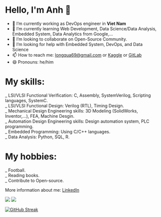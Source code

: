 # Hello, I'm Anh 👋

<!--
**longqua69/longqua69** is a ✨ _special_ ✨ repository because its `README.md` (this file) appears on your GitHub profile.

Here are some ideas to get you started:
-->
- 🔭 I’m currently working as DevOps engineer in **Viet Nam**
- 🌱 I’m currently learning Web Development, Data Science/Data Analysis, Embedded System, Data Analytics from Google,...
- 👯 I’m looking to collaborate on Open-Source Community.
- 🤔 I’m looking for help with Embedded System, DevOps, and Data Science
- 📫 How to reach me: longqua69@gmail.com or [Kaggle](https://www.kaggle.com/longqua69) or [GitLab](https://gitlab.com/longqua69)
- 😄 Pronouns: he/him
<!-- - 💬 Ask me about ...

- ⚡ Fun fact: ...
-->

# My skills:
_ LSI/VLSI Functional Verification: C, Assembly, SystemVerilog, Scripting languages, SystemC.     
_ LSI/VLSI Functional Design: Verilog (RTL), Timing Design.     
_ Mechanical Design Engineering skills: 3D Modeling (SolidWorks, Inventor,...), FEA, Machine Desgin.    
_ Automation Design Engineering skills: Design automation system, PLC programming.    
_ Embedded Programming: Using C/C++ languages.    
_ Data Analysis: Python, SQL, R.

# My hobbies:
_ Football.   
_ Reading books.   
_ Contribute to Open-source.    

More information about me: [LinkedIn](https://www.linkedin.com/in/anh-tran-072b05169/)

<img src="https://github-readme-stats.vercel.app/api?username=longqua69&show_icons=true&theme=tokyonight" />

<img src="https://github-readme-stats.vercel.app/api/top-langs?username=longqua69&show_icons=true&theme=radical&hide_border=true&locale=en&layout=compact" />

[![GitHub Streak](http://github-readme-streak-stats.herokuapp.com?user=longqua69&theme=neon-palenight)](https://git.io/streak-stats)
